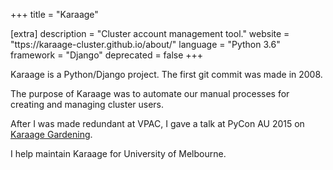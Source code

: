 +++
title = "Karaage"

[extra]
description = "Cluster account management tool."
website = "ttps://karaage-cluster.github.io/about/"
language = "Python 3.6"
framework = "Django"
deprecated = false
+++

Karaage is a Python/Django project. The first git commit was made in 2008.

The purpose of Karaage was to automate our manual processes for creating and
managing cluster users.

After I was made redundant at VPAC, I gave a talk at PyCon AU 2015 on
[Karaage Gardening](@/talks/2015-07-31-karaage.md).

I help maintain Karaage for University of Melbourne.
